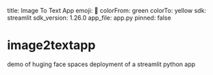 title: Image To Text App
emoji: 🐢
colorFrom: green
colorTo: yellow
sdk: streamlit
sdk_version: 1.26.0
app_file: app.py
pinned: false


# image2textapp
demo of huging face spaces deployment of a streamlit python app
